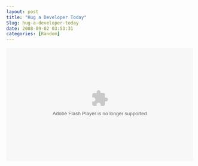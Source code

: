 ```yaml
---
layout: post
title: "Hug a Developer Today"
Slug: hug-a-developer-today
date: 2008-09-02 03:53:31
categories: [Random]
---
```

<embed allowfullscreen="true" allowscriptaccess="always" height="304" src="http://blip.tv/play/gYwjwZJqjdEh" type="application/x-shockwave-flash" width="500"></embed>
